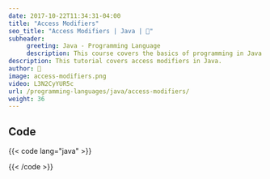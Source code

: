```yaml
---
date: 2017-10-22T11:34:31-04:00
title: "Access Modifiers"
seo_title: "Access Modifiers | Java | 🦒"
subheader:
     greeting: Java - Programming Language
     description: This course covers the basics of programming in Java. Work your way through the videos/articles and I'll teach you everything you need to know to start your programming journey!
description: This tutorial covers access modifiers in Java.
author: 🦒
image: access-modifiers.png
video: L3N2CyYUR5c
url: /programming-languages/java/access-modifiers/
weight: 36
---
```


## Code

{{< code lang="java" >}}


{{< /code >}}